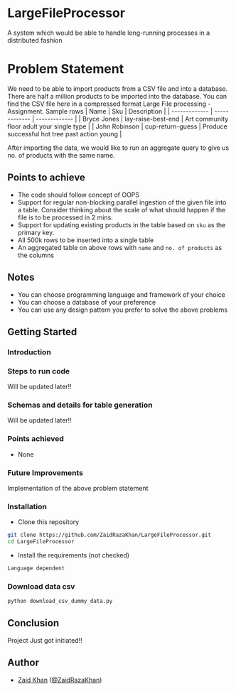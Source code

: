 # LargeFileProcessor
A system which would be able to handle long-running processes in a distributed fashion

# Problem Statement
We need to be able to import products from a CSV file and into a database. There are half a million products to be imported into the database. You can find the CSV file here in a compressed format Large File processing - Assignment. Sample rows
| Name  | Sku | Description |
| ------------- | ------------- | ------------- |
| Bryce Jones  | lay-raise-best-end  | Art community floor adult your single type  |
| John Robinson  | cup-return-guess  | Produce successful hot tree past action young  |

After importing the data, we would like to run an aggregate query to give us no. of products with the same name.

## Points to achieve
* The code should follow concept of OOPS
* Support for regular non-blocking parallel ingestion of the given file into a table. Consider thinking about the scale of what should happen if the file is to be processed in 2 mins.
* Support for updating existing products in the table based on `sku` as the primary key. 
* All 500k rows to be inserted into a single table
* An aggregated table on above rows with `name` and `no. of products` as the columns


## Notes
* You can choose programming language and framework of your choice
* You can choose a database of your preference
* You can use any design pattern you prefer to solve the above problems

## Getting Started

### Introduction 

### Steps to run code
Will be updated later!!

### Schemas and details for table generation
Will be updated later!!

### Points achieved
* None

### Future Improvements
Implementation of the above problem statement


### Installation
* Clone this repository
```bash
git clone https://github.com/ZaidRazaKhan/LargeFileProcessor.git
cd LargeFileProcessor
```
* Install the requirements (not checked)
```bash
Language dependent
```
### Download data csv
```bash
python download_csv_dummy_data.py
```

## Conclusion
Project Just got initiated!!

## Author
* [Zaid Khan](http://tooschoolforcool.xyz/) ([@ZaidRazaKhan](https://github.com/ZaidRazaKhan))
